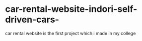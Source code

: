 # car-rental-website-indori-self-driven-cars-
car rental website is the first project which i made in my college
